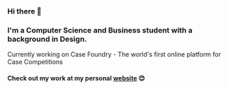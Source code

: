 ### Hi there 👋

### I'm a Computer Science and Business student with a background in Design. 
Currently working on Case Foundry - The world's first online platform for Case Competitions

#### Check out my work at my personal [website](https://justinzhang.ca/) 😊
